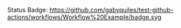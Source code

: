 Status Badge: https://github.com/gabyquiles/test-github-actions/workflows/Workflow%20Example/badge.svg